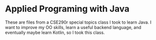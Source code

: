 # Applied Programing with Java 

These are files from a CSE290r special topics class I took to learn Java. I want to improve my OO skills, learn a useful backend language, and eventually maybe learn Kotlin, so I took this class.



